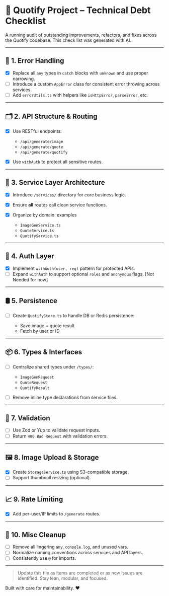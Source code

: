 # 🧾 Quotify Project – Technical Debt Checklist

A running audit of outstanding improvements, refactors, and fixes across the Quotify codebase. This check list was generated with AI.

---

## 🔧 1. Error Handling

* [x] Replace all `any` types in `catch` blocks with `unknown` and use proper narrowing.
* [ ] Introduce a custom `AppError` class for consistent error throwing across services.
* [ ] Add `errorUtils.ts` with helpers like `isHttpError`, `parseError`, etc.

---

## 🗂️ 2. API Structure & Routing

* [x] Use RESTful endpoints:

  * `/api/generate/image`
  * `/api/generate/quote`
  * `/api/generate/quotify`
* [x] Use `withAuth` to protect all sensitive routes.

---

## 📁 3. Service Layer Architecture

* [x] Introduce `/services/` directory for core business logic.
* [x] Ensure **all** routes call clean service functions.
* [x] Organize by domain: examples

  * `ImageGenService.ts`
  * `QuoteService.ts`
  * `QuotifyService.ts`

---

## 🔐 4. Auth Layer

* [x] Implement `withAuth(user, req)` pattern for protected APIs.
* [ ] Expand `withAuth` to support optional `roles` and `anonymous` flags. [Not Needed for now]

---

## 🛢️ 5. Persistence

* [ ] Create `QuotifyStore.ts` to handle DB or Redis persistence:

  * Save image + quote result
  * Fetch by user or ID

---

## 📦 6. Types & Interfaces

* [ ] Centralize shared types under `/types/`:

  * `ImageGenRequest`
  * `QuoteRequest`
  * `QuotifyResult`
* [ ] Remove inline type declarations from service files.

---

## 🧪 7. Validation

* [ ] Use Zod or Yup to validate request inputs.
* [ ] Return `400 Bad Request` with validation errors.

---

## 🖼️ 8. Image Upload & Storage

* [x] Create `StorageService.ts` using S3-compatible storage.
* [ ] Support thumbnail resizing (optional).

---

## 📈 9. Rate Limiting

* [x] Add per-user/IP limits to `/generate` routes.

---

## 🧼 10. Misc Cleanup

* [ ] Remove all lingering `any`, `console.log`, and unused vars.
* [ ] Normalize naming conventions across services and API layers.
* [ ] Consistently use `@` for imports.

---

> Update this file as items are completed or as new issues are identified. Stay lean, modular, and focused.

Built with care for maintainability. ❤️
